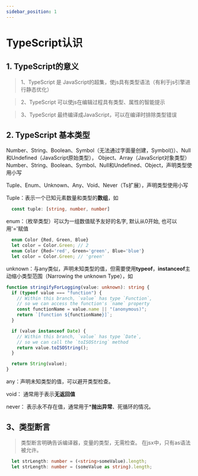 ```yaml
---
sidebar_position: 1
---
```

# TypeScript认识

## 1. TypeScript的意义

   > 1、TypeScript 是 JavaScript的超集，使js具有类型语法（有利于js引擎进行静态优化）

   > 2、TypeScript 可以使js在编辑过程具有类型、属性的智能提示

   > 3、TypeScript 最终编译成JavaScript，可以在编译时排除类型错误

## 2. TypeScript 基本类型

Number、String、Boolean、Symbol（无法通过字面量创建，Symbol()）、Null和Undefined（JavaScript原始类型）， Object、Array（JavaScript对象类型）
Number、String、Boolean、Symbol、Null和Undefined、Object，声明类型使用小写

Tuple、Enum、Unknown、Any、Void、Never（Ts扩展），声明类型使用小写

Tuple：表示一个已知元素数量和类型的**数组**，如

```ts
  const tuple: [string, number, number]
```

enum：（枚举类型）可以为一组数值赋予友好的名字, 默认从0开始, 也可以用'='赋值

```ts
  enum Color {Red, Green, Blue}
  let color = Color.Green; // 2
  enum Color {Red='red', Green='green', Blue='blue'}
  let color = Color.Green; // 'green'
```

unknown：与any类似，声明未知类型的值，但需要使用**typeof**，**instanceof**主动缩小类型范围（Narrowing the unknown Type），如

```ts
function stringifyForLogging(value: unknown): string {
  if (typeof value === "function") {
    // Within this branch, `value` has type `Function`,
    // so we can access the function's `name` property
    const functionName = value.name || "(anonymous)";
    return `[function ${functionName}]`;
  }

  if (value instanceof Date) {
    // Within this branch, `value` has type `Date`,
    // so we can call the `toISOString` method
    return value.toISOString();
  }

  return String(value);
}
```

any：声明未知类型的值，可以避开类型检查。

void： 通常用于表示**无返回值**

never： 表示永不存在值，通常用于***抛出异常**、死循环的情况。

## 3、类型断言

> 类型断言明确告诉编译器，变量的类型，无需检查。
在jsx中，只有as语法被允许。

```ts
  let strLength: number = (<string>someValue).length;
  let strLength: number = (someValue as string).length;
```

